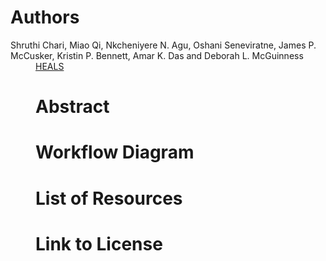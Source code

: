 

# Authors
<dt>Shruthi Chari, Miao Qi, Nkcheniyere N. Agu, Oshani Seneviratne, James P. McCusker, Kristin P. Bennett, Amar K. Das and Deborah L. McGuinness<dt>
<dd><a href="https://science.rpi.edu/biology/news/ibm-and-rensselaer-team-research-chronic-diseases-cognitive-computing">HEALS</a><dd> 

# Abstract

# Workflow Diagram

# List of Resources 

# Link to License

